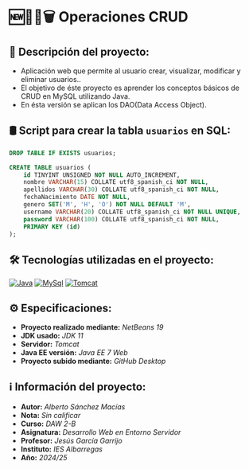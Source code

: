 # 🆕📖🔄🗑️ Operaciones CRUD

## 📄 Descripci&oacute;n del proyecto: 

* Aplicaci&oacute;n web que permite al usuario crear, visualizar, modificar y eliminar usuarios..
* El objetivo de &eacute;ste proyecto es aprender los conceptos b&aacute;sicos de CRUD en MySQL utilizando Java.
* En &eacute;sta versi&oacute;n se aplican los DAO(Data Access Object).

## 🛢️ Script  para crear la tabla `usuarios` en SQL:

```sql
DROP TABLE IF EXISTS usuarios;

CREATE TABLE usuarios (
    id TINYINT UNSIGNED NOT NULL AUTO_INCREMENT,
    nombre VARCHAR(15) COLLATE utf8_spanish_ci NOT NULL,
    apellidos VARCHAR(30) COLLATE utf8_spanish_ci NOT NULL,
    fechaNacimiento DATE NOT NULL,
    genero SET('M', 'H', 'O') NOT NULL DEFAULT 'M',
    username VARCHAR(20) COLLATE utf8_spanish_ci NOT NULL UNIQUE,
    password VARCHAR(100) COLLATE utf8_spanish_ci NOT NULL,
    PRIMARY KEY (id)
);

```

## 🛠️ Tecnolog&iacute;as utilizadas en el proyecto:

[![Java](https://skillicons.dev/icons?i=java&theme=light)](https://github.com/amsanchezm11)
[![MySql](https://skillicons.dev/icons?i=mysql&theme=light)](https://github.com/amsanchezm11)
[![Tomcat](https://simpleskill.icons.workers.dev/svg?i=apachetomcat)](https://github.com/amsanchezm11)

## ⚙️ Especificaciones:
* **Proyecto realizado mediante:** *NetBeans 19*
* **JDK usado:** *JDK 11*
* **Servidor:** *Tomcat*
* **Java EE versi&oacute;n:** *Java EE 7 Web*
* **Proyecto subido mediante:** *GitHub Desktop*

## ℹ️ Informaci&oacute;n del proyecto:
* **Autor:** *Alberto S&aacute;nchez Mac&iacute;as*
* **Nota:** *Sin calificar*
* **Curso:** *DAW 2-B*
* **Asignatura:** *Desarrollo Web en Entorno Servidor*
* **Profesor:** *Jes&uacute;s Garc&iacute;a Garrijo*
* **Instituto:** *IES Albarregas*
* **A&ntilde;o:** *2024/25*
